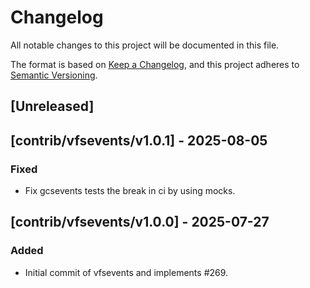 # Changelog
All notable changes to this project will be documented in this file.

The format is based on [Keep a Changelog](https://keepachangelog.com/en/1.0.0/),
and this project adheres to [Semantic Versioning](https://semver.org/spec/v2.0.0.html).
## [Unreleased]

## [contrib/vfsevents/v1.0.1] - 2025-08-05
### Fixed
- Fix gcsevents tests the break in ci by using mocks.

## [contrib/vfsevents/v1.0.0] - 2025-07-27
### Added
- Initial commit of vfsevents and implements #269.
